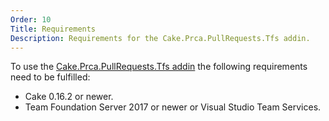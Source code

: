 ```yaml
---
Order: 10
Title: Requirements
Description: Requirements for the Cake.Prca.PullRequests.Tfs addin.
---
```

To use the [Cake.Prca.PullRequests.Tfs addin] the following requirements need to be fulfilled:

* Cake 0.16.2 or newer.
* Team Foundation Server 2017 or newer or Visual Studio Team Services.

[Cake.Prca.PullRequests.Tfs addin]: https://www.nuget.org/packages/Cake.Prca.PullRequests.Tfs